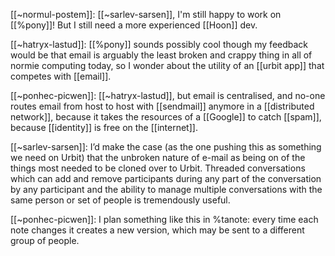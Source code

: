 [[~normul-postem]]: [[~sarlev-sarsen]], I'm still happy to work on [[%pony]]! But I still need a more experienced [[Hoon]] dev.

[[~hatryx-lastud]]: [[%pony]] sounds possibly cool though my feedback would be that email is arguably the least broken and crappy thing in all of normie computing today, so I wonder about the utility of an [[urbit app]] that competes with [[email]].

[[~ponhec-picwen]]: [[~hatryx-lastud]], but email is centralised, and no-one routes email from host to host with [[sendmail]] anymore in a [[distributed network]], because it takes the resources of a [[Google]] to catch [[spam]], because [[identity]] is free on the [[internet]].

[[~sarlev-sarsen]]: I’d make the case (as the one pushing this as something we need on Urbit) that the unbroken nature of e-mail as being on of the things most needed to be cloned over to Urbit.  Threaded conversations which can add and remove participants during any part of the conversation by any participant and the ability to manage multiple conversations with the same person or set of people is tremendously useful.

[[~ponhec-picwen]]: I plan something like this in %tanote: every time each note changes it creates a new version, which may be sent to a different group of people.

